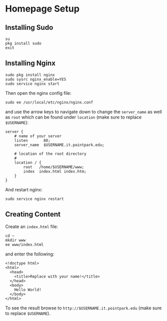 # Homepage Setup

## Installing Sudo

```
su
pkg install sudo
exit
```

## Installing Nginx

```
sudo pkg install nginx
sudo sysrc nginx_enable=YES
sudo service nginx start
```

Then open the nginx config file:

```
sudo ee /usr/local/etc/nginx/nginx.conf
```

and use the arrow keys to navigate down to change the `server_name` as well as `root` which can be found under `location` (make sure to replace `$USERNAME`):

```
server {
    # name of your server
    listen       80;
    server_name  $USERNAME.it.pointpark.edu;

    # location of the root directory
    #
    location / {
        root   /home/$USERNAME/www;
        index  index.html index.htm;
    }
}
```

And restart nginx:

```
sudo service nginx restart
```

## Creating Content

Create an `index.html` file:

```
cd ~
mkdir www
ee www/index.html
```

and enter the following:

```
<!doctype html>
<html>
  <head>
    <title>Replace with your name!</title>
  </head>
  <body>
    Hello World!
  </body>
</html>
```

To see the result browse to `http://$USERNAME.it.pointpark.edu` (make sure to replace `$USERNAME`).
